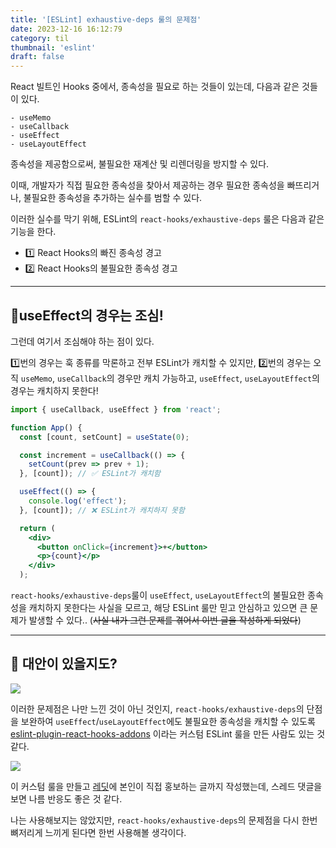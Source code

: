 ```yaml
---
title: '[ESLint] exhaustive-deps 룰의 문제점' 
date: 2023-12-16 16:12:79
category: til
thumbnail: 'eslint'
draft: false
---
```


React 빌트인 Hooks 중에서, 종속성을 필요로 하는 것들이 있는데, 다음과 같은 것들이 있다.

```
- useMemo
- useCallback
- useEffect
- useLayoutEffect
```

종속성을 제공함으로써, 불필요한 재계산 및 리렌더링을 방지할 수 있다.

이때, 개발자가 직접 필요한 종속성을 찾아서 제공하는 경우 필요한 종속성을 빠뜨리거나, 불필요한 종속성을 추가하는 실수를 범할 수 있다.


이러한 실수를 막기 위해, ESLint의 `react-hooks/exhaustive-deps` 룰은 다음과 같은 기능을 한다.
* 1️⃣ React Hooks의 빠진 종속성 경고
* 2️⃣ React Hooks의 불필요한 종속성 경고

---

## 🚨useEffect의 경우는 조심!

그런데 여기서 조심해야 하는 점이 있다.

1️⃣번의 경우는 훅 종류를 막론하고 전부 ESLint가 캐치할 수 있지만, 2️⃣번의 경우는 오직 `useMemo`, `useCallback`의 경우만 캐치 가능하고, `useEffect`, `useLayoutEffect`의 경우는 캐치하지 못한다!   

```jsx
import { useCallback, useEffect } from 'react';

function App() {
  const [count, setCount] = useState(0);

  const increment = useCallback(() => {
    setCount(prev => prev + 1);
  }, [count]); // ✅ ESLint가 캐치함 

  useEffect(() => {
    console.log('effect');
  }, [count]); // ❌ ESLint가 캐치하지 못함

  return (
    <div>
      <button onClick={increment}>+</button>
      <p>{count}</p>
    </div>
  );
```

`react-hooks/exhaustive-deps`룰이 `useEffect`, `useLayoutEffect`의 불필요한 종속성을 캐치하지 못한다는 사실을 모르고, 해당 ESLint 룰만 믿고 안심하고 있으면 큰 문제가 발생할 수 있다.. (~~사실 내가 그런 문제를 겪어서 이번 글을 작성하게 되었다~~)

---
## 🤨 대안이 있을지도?

![](https://i.imgur.com/xFBCJ9j.png)

이러한 문제점은 나만 느낀 것이 아닌 것인지, `react-hooks/exhaustive-deps`의 단점을 보완하여 `useEffect`/`useLayoutEffect`에도 불필요한 종속성을 캐치할 수 있도록 [eslint-plugin-react-hooks-addons](https://github.com/szhsin/eslint-plugin-react-hooks-addons) 이라는 커스텀 ESLint 룰을 만든 사람도 있는 것 같다.


![](https://i.imgur.com/Cenpu2B.png)

이 커스텀 룰을 만들고 [레딧](https://www.reddit.com/r/reactjs/comments/rfdfrk/eslint_rule_to_check_unused_dependencies_in_react/)에 본인이 직접 홍보하는 글까지 작성했는데, 스레드 댓글을 보면 나름 반응도 좋은 것 같다.

나는 사용해보지는 않았지만, `react-hooks/exhaustive-deps`의 문제점을 다시 한번 뼈저리게 느끼게 된다면 한번 사용해볼 생각이다. 

